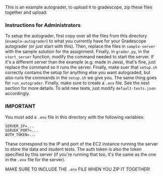 This is an example autograder, to upload it to gradescope, zip these files together and upload.

### Instructions for Administrators

To setup the autograder, first copy over all the files from this directory (`example-autograder`) to what you currently have for your Gradescope autograder (or just start with this). Then, replace the files in `sample-server` with the sample solution for the assignment. Finally, in `grader.py`, in the `start_server` function, modify the command needed to start the server. If it's a different server than the example (e.g. made in Java), that's fine, just replace the command so it runs the server. Finally, make suer that `setup.sh` correctly contains the setup for anything else you want autograded, but also runs the commands in the `setup.sh` we give you. The same thing goes for `run_autograder`. Finally, make sure to create a `.env` file. See the next section for more details. To add new tests, just modify `default-tests.json` accordingly.

### IMPORTANT

You must add a `.env` file in this directory with the following variables:

```
SERVER_IP=...
SERVER_PORT=...
AUTH_TOKEN=...
```

These correspond to the IP and port of the EC2 instance running the server to store the data and student tests. The auth token is also the token specified by this server (if you're running that too, it's the same as the one in the `.env` file for the server).

MAKE SURE TO INCLUDE THE `.env` FILE WHEN YOU ZIP IT TOGETHER!
